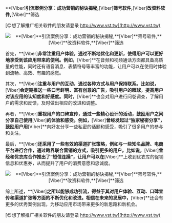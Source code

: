 **[Viber]**引流案例分享：成功营销的秘诀揭秘,**[Viber]**筛号软件,**[Viber]**改资料软件,**[Viber]**筛选

[😍想了解推广相关软件的朋友请登录 http://www.vst.tw](http://www.vst.tw)

 <center><img src="https://vst.tw/MP4/tuiguang/png/3.png" alt="**[Viber]**引流案例分享：成功营销的秘诀揭秘,**[Viber]**筛号软件,**[Viber]**改资料软件,**[Viber]**筛选"></center>

首先，**[Viber]**非常注重用户体验，通过不断地优化和更新，使得用户可以更好地享受到该应用带来的便利。例如，**[Viber]**在音频和视频通话方面都具备高质量的性能，同时还有语音消息、表情符号等丰富的功能，让用户可以在使用时体验到流畅、高效、有趣的感觉。

其次，**[Viber]**注重与用户的互动，通过各种方式与用户保持联系。比如说，**[Viber]**会定期推送一些口号鲜明、富有创意的广告，吸引用户的眼球，提高用户对该应用的认知度和好感度。同时，**[Viber]**也会对用户进行问卷调查，了解用户的需求和反馈，及时做出相应的改进和调整。

再者，**[Viber]**重视用户的口碑宣传，通过一些精心设计的活动，鼓励用户之间分享自己使用**[Viber]**的体验和感受。例如，**[Viber]**曾经发起过“独家秘密分享”，鼓励用户用**[Viber]**向好友分享一些私密的话题和感受，吸引了很多用户的参与和关注。

最后，**[Viber]**还采用了一些有效的渠道扩张策略，例如与一些知名品牌、电商平台进行合作，通过跨界联合营销的方式，吸引更多的用户。比如说，**[Viber]**曾经和优衣库合作推出了“短信连躁”，让用户可以在**[Viber]**上收到优衣库的促销信息和优惠券，从而提升了用户的消费意愿和忠诚度。

 <center><img src="https://vst.tw/MP4/tuiguang/png/4.png" alt="**[Viber]**引流案例分享：成功营销的秘诀揭秘,**[Viber]**筛号软件,**[Viber]**改资料软件,**[Viber]**筛选"></center>

综上所述，**[Viber]**之所以能够成功引流，得益于其对用户体验、互动、口碑宣传和渠道扩张等方面的不断优化和改进。相信在未来的发展中，**[Viber]**还会有更多的优秀案例出现，为移动应用市场带来更多的新思路和新机会。

[😍想了解推广相关软件的朋友请登录 http://www.vst.tw](http://www.vst.tw)



